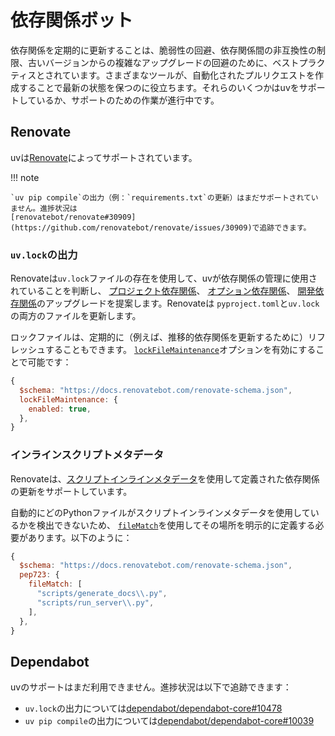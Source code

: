 # 依存関係ボット

依存関係を定期的に更新することは、脆弱性の回避、依存関係間の非互換性の制限、古いバージョンからの複雑なアップグレードの回避のために、ベストプラクティスとされています。さまざまなツールが、自動化されたプルリクエストを作成することで最新の状態を保つのに役立ちます。それらのいくつかはuvをサポートしているか、サポートのための作業が進行中です。

## Renovate

uvは[Renovate](https://github.com/renovatebot/renovate)によってサポートされています。

!!! note

    `uv pip compile`の出力（例：`requirements.txt`の更新）はまだサポートされていません。進捗状況は
    [renovatebot/renovate#30909](https://github.com/renovatebot/renovate/issues/30909)で追跡できます。

### `uv.lock`の出力

Renovateは`uv.lock`ファイルの存在を使用して、uvが依存関係の管理に使用されていることを判断し、
[プロジェクト依存関係](../../concepts/dependencies.md#project-dependencies)、
[オプション依存関係](../../concepts/dependencies.md#optional-dependencies)、
[開発依存関係](../../concepts/dependencies.md#development-dependencies)のアップグレードを提案します。Renovateは
`pyproject.toml`と`uv.lock`の両方のファイルを更新します。

ロックファイルは、定期的に（例えば、推移的依存関係を更新するために）リフレッシュすることもできます。
[`lockFileMaintenance`](https://docs.renovatebot.com/configuration-options/#lockfilemaintenance)オプションを有効にすることで可能です：

```jsx title="renovate.json5"
{
  $schema: "https://docs.renovatebot.com/renovate-schema.json",
  lockFileMaintenance: {
    enabled: true,
  },
}
```

### インラインスクリプトメタデータ

Renovateは、[スクリプトインラインメタデータ](../scripts.md/#declaring-script-dependencies)を使用して定義された依存関係の更新をサポートしています。

自動的にどのPythonファイルがスクリプトインラインメタデータを使用しているかを検出できないため、
[`fileMatch`](https://docs.renovatebot.com/configuration-options/#filematch)を使用してその場所を明示的に定義する必要があります。以下のように：

```jsx title="renovate.json5"
{
  $schema: "https://docs.renovatebot.com/renovate-schema.json",
  pep723: {
    fileMatch: [
      "scripts/generate_docs\\.py",
      "scripts/run_server\\.py",
    ],
  },
}
```

## Dependabot

uvのサポートはまだ利用できません。進捗状況は以下で追跡できます：

- `uv.lock`の出力については[dependabot/dependabot-core#10478](https://github.com/dependabot/dependabot-core/issues/10478)
- `uv pip compile`の出力については[dependabot/dependabot-core#10039](https://github.com/dependabot/dependabot-core/issues/10039)
